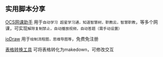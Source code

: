 ## 实用脚本分享
[OCS网课助手](https://docs.ocsjs.com/docs/script/)
用于`自动学习 超星学习通，知道智慧树，职教云，智慧职教`，等多个网课，可实现`解除复制禁止，自动播放视频，自动答题（需手动设置）`

[ioDraw](https://www.iodraw.com/)
用于`绘制流程图，思维导图等`，免费免注册

[表格转换工具](https://tableconvert.com/zh-cn/markdown-generator)
可将表格转化为makedown，可修改交互
